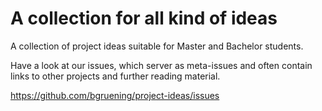 # A collection for all kind of ideas

A collection of project ideas suitable for Master and Bachelor students.

Have a look at our issues, which server as meta-issues and often contain links to other projects and further reading material.

https://github.com/bgruening/project-ideas/issues
